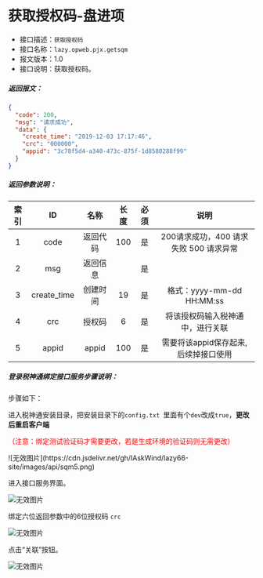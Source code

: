 # 获取授权码-盘进项
- 接口描述：`获取授权码`
- 接口名称：`lazy.opweb.pjx.getsqm`
- 报文版本：1.0
- 接口说明：获取授权码。

##### 返回报文：
```json
{
  "code": 200,
  "msg": "请求成功",
  "data": {
    "create_time": "2019-12-03 17:17:46",
    "crc": "000000",
    "appid": "3c78f5d4-a340-473c-875f-1d8580288f99"
  }
}
```
#####  返回参数说明：

| 索引 |     ID      |   名称   | 长度 | 必须 |                  说明                  |
| :--: | :---------: | :------: | :--: | :--: | :------------------------------------: |
|  1   |    code     | 返回代码 | 100  |  是  | 200请求成功，400 请求失败 500 请求异常 |
|  2   |     msg     | 返回信息 |      |  是  |                                        |
|  3   | create_time | 创建时间 |  19  |  是  |       格式：yyyy-mm-dd HH:MM:ss        |
|  4   |     crc     |  授权码  |  6   |  是  |    将该授权码输入税神通中，进行关联    |
|  5   |    appid    |  appid   | 100  |  是  |  需要将该appid保存起来,后续掉接口使用  |

##### 登录税神通绑定接口服务步骤说明：

步骤如下：

进入税神通安装目录，把安装目录下的`config.txt `里面有个`dev`改成`true`，**更改后重启客户端**

<p style='color:red'>（注意：绑定测试验证码才需要更改，若是生成环境的验证码则无需更改）</p>
![无效图片](https://cdn.jsdelivr.net/gh/IAskWind/lazy66-site/images/api/sqm5.png)

进入接口服务界面。

![无效图片](https://cdn.jsdelivr.net/gh/IAskWind/lazy66-site/images/api/sqm1.png)

绑定六位返回参数中的6位授权码 `crc`

![无效图片](https://cdn.jsdelivr.net/gh/IAskWind/lazy66-site/images/api/sqm2.png)

点击“关联”按钮。

![无效图片](https://cdn.jsdelivr.net/gh/IAskWind/lazy66-site/images/api/sqm4.png)